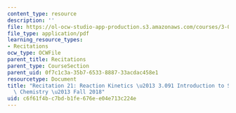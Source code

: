 ```yaml
---
content_type: resource
description: ''
file: https://ol-ocw-studio-app-production.s3.amazonaws.com/courses/3-091-introduction-to-solid-state-chemistry-fall-2018/c6f61f4bc7bdb1fe676ee04e713c224e_MIT3_091F18_REC21.pdf
file_type: application/pdf
learning_resource_types:
- Recitations
ocw_type: OCWFile
parent_title: Recitations
parent_type: CourseSection
parent_uid: 0f7c1c3a-35b7-6533-8887-33acdac458e1
resourcetype: Document
title: "Recitation 21: Reaction Kinetics \u2013 3.091 Introduction to Solid-State\
  \ Chemistry \u2013 Fall 2018"
uid: c6f61f4b-c7bd-b1fe-676e-e04e713c224e
---
```

